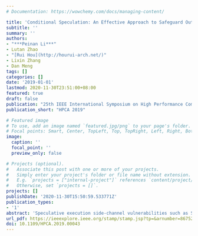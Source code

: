 ```yaml
---
# Documentation: https://wowchemy.com/docs/managing-content/

title: 'Conditional Speculation: An Effective Approach to Safeguard Out-of-Order Execution Against Spectre Attacks'
subtitle: ''
summary: ''
authors:
- "***Peinan Li***"
- Lutan Zhao
- "[Rui Hou](http://hourui-arch.net/)"
- Lixin Zhang
- Dan Meng
tags: []
categories: []
date: '2019-01-01'
lastmod: 2020-11-30T23:51:00+08:00
featured: true
draft: false
publication: "25th IEEE International Symposium on High Performance Computer Architecture"
publication_short: "HPCA 2019"

# Featured image
# To use, add an image named `featured.jpg/png` to your page's folder.
# Focal points: Smart, Center, TopLeft, Top, TopRight, Left, Right, BottomLeft, Bottom, BottomRight.
image:
  caption: ''
  focal_point: ''
  preview_only: false

# Projects (optional).
#   Associate this post with one or more of your projects.
#   Simply enter your project's folder or file name without extension.
#   E.g. `projects = ["internal-project"]` references `content/project/deep-learning/index.md`.
#   Otherwise, set `projects = []`.
projects: []
publishDate: '2020-11-30T15:50:59.533771Z'
publication_types:
- '1'
abstract: 'Speculative execution side-channel vulnerabilities such as Spectre reveal that conventional architecture designs lack security consideration. This paper proposes a software transparent defense mechanism, named as Conditional Speculation, against Spectre vulnerabilities found on traditional out-of-order microprocessors. It introduces the concept of security dependence to mark speculative memory instructions which could leak information with potential security risk. More specifically, security-dependent instructions are detected and marked with suspect speculation flags in the Issue Queue. All the instructions can be speculatively issued for execution in accordance with the classic out-of-order pipeline. For those instructions with suspect speculation flags, they are considered as safe instructions if their speculative execution will not refill new cache lines with unauthorized privilege data. Otherwise, they are considered as unsafe instructions and thus not allowed to execute speculatively. To reduce the performance impact from not executing unsafe instructions speculatively, we investigate two filtering mechanisms, Cachehit based Hazard Filter and Trusted Page Buffer based Hazard Filter to filter out false security hazards. Our design philosophy is to speculatively execute safe instructions to maintain the performance benefits of out-of-order execution while blocking the speculative execution of unsafe instructions for security consideration. We evaluate Conditional Speculation in terms of performance, security and area. The experimental results show that the hardware overhead is marginal and the performance overhead is minimal.'
url_pdf: https://ieeexplore.ieee.org/stamp/stamp.jsp?tp=&arnumber=8675250
doi: 10.1109/HPCA.2019.00043
---
```

